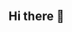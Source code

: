 ## Hi there 👋

<!--
**x1x1x5/x1x1x5** is a ✨ _special_ ✨ repository because its `README.md` (this file) appears on your GitHub profile.

Here are some ideas to get you started:

## 🔭 I’m currently working on an arduino virtual assitant
## 🌱 I’m currently learning c
## 👯 I’m looking to collaborate on ml projects (if I have time)
## 🤔 I’m looking for help with a tensorflow voice recognition project
## 💬 Ask me about my cpu that I designed and I might show you
## 📫 How to reach me: activatehim3@gmail.com
## 😄 Pronouns: he/him

